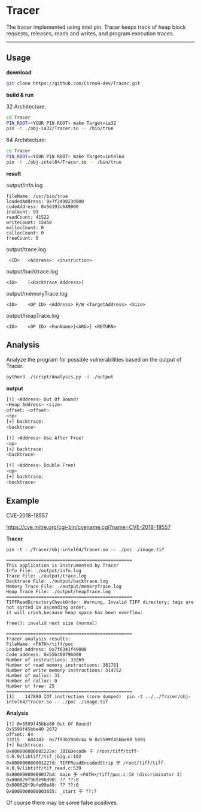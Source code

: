# Tracer

The tracer implemented using intel pin. Tracer keeps track of heap block requests, releases, reads and writes, and program execution traces.

---

## Usage

**download**

```bash
git clone https://github.com/Cirno9-dev/Tracer.git
```

**build & run**

32 Architecture:

```bash
cd Tracer
PIN_ROOT=<YOUR PIN ROOT> make Target=ia32
pin -t ./obj-ia32/Tracer.so -- /bin/true
```

64 Architecture:

```bash
cd Tracer
PIN_ROOT=<YOUR PIN ROOT> make Target=intel64
pin -t ./obj-intel64/Tracer.so -- /bin/true
```

**result**

output/info.log

```
fileName: /usr/bin/true
loadedAddress: 0x7f249023d000
codeAddress: 0x56193c649000
insCount: 99
readCount: 41522
writeCount: 15450
mallocCount: 0
callocCount: 0
freeCount: 0
```

output/trace.log

```
 <ID>   <Address>: <instruction>
```

output/backtrace.log

```
<ID>	[<Backtrace Address>]
```

output/memoryTrace.log

```
<ID>    <OP ID> <Address> R/W <TargetAddress> <Size>
```

output/heapTrace.log

```
<ID>    <OP ID> <FunName>[<ARG>] <RETURN>
```

## Analysis

Analyze the program for possible vulnerabilities based on the output of Tracer.

```bash
python3 ./script/Analysis.py -d ./output
```

**output**

```bash
[!] <Address> Out Of Bound!
<Heap Address> <size>
offset: <offset>
<op>
[+] backtrace:
<backtrace>

[!] <Address> Use After Free!
<op>
[+] backtrace:
<backtrace>

[!] <Address> Double Free!
<op>
[+] backtrace:
<backtrace>
```

## Example

CVE-2018-18557

https://cve.mitre.org/cgi-bin/cvename.cgi?name=CVE-2018-18557

**Tracer**

```
pin -t ../Tracer/obj-intel64/Tracer.so -- ./poc ./image.tif
```

```
===============================================
This application is instrumented by Tracer
Info File: ./output/info.log
Trace File: ./output/trace.log
Backtrace File: ./output/backtrace.log
Memory Trace File: ./output/memoryTrace.log
Heap Trace File: ./output/heapTrace.log
===============================================
TIFFReadDirectoryCheckOrder: Warning, Invalid TIFF directory; tags are not sorted in ascending order.
it will crash,because heap space has been overflow:

free(): invalid next size (normal)

===============================================
Tracer analysis results: 
FileName: <PATH>/tiff/poc
Loaded address: 0x7f6341f49000
Code address: 0x55b30079b000
Number of instructions: 33269
Number of read memory instructions: 381781
Number of write memory instructions: 314752
Number of malloc: 31
Number of calloc: 0
Number of free: 25
===============================================
[1]    147880 IOT instruction (core dumped)  pin -t ../../Tracer/obj-intel64/Tracer.so -- ./poc ./image.tif

```

**Analysis**

```
[!] 0x5599f45bbe80 Out Of Bound!
0x5599f45bbe40 2872
offset: 64
33215	684343	0x7f93b29a0c4a W 0x5599f45bbe80 5991
[+] backtrace:
0x000000000002222e: JBIGDecode 于 /root/tiff/tiff-4.0.9/libtiff/tif_jbig.c:102
0x000000000001227d: TIFFReadEncodedStrip 于 /root/tiff/tiff-4.0.9/libtiff/tif_read.c:539
0x00000000000037bd: main 于 <PATH>/tiff/poc.c:18 (discriminator 3)
0x000029f9bfe90d90: ?? ??:0
0x000029f9bfe90e40: ?? ??:0
0x0000000000003655: _start 于 ??:?
```

Of course there may be some false positives.
